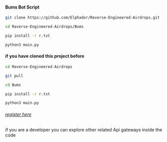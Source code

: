 ####  Bums Bot Script 

```zsh
git clone https://github.com/Elphador/Reverse-Engineered-Airdrops.git
```
```zsh
cd Reverse-Engineered-Airdrops/Bums 
```
```zsh
pip install -r r.txt
```
```zsh
python3 main.py
```
#### if you have cloned this project before 

```zsh
cd Reverse-Engineered-Airdrops
```
```zsh
git pull
```
```zsh
cd Bums
```
```zsh
pip install -r r.txt
```
```zsh
python3 main.py
```
###### [register here](https://t.me/bums/app?startapp=ref_9AGHb7Co)

if you are a developer you can explore other related Api gateways inside the code 
